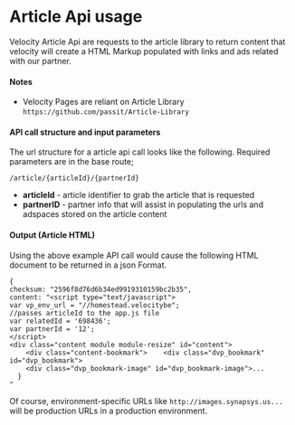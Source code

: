 # Article Api usage #

Velocity Article Api are requests to the article library to return content that velocity will create a HTML Markup populated with links and ads related with our partner.

#### Notes ####

* Velocity Pages are reliant on Article Library `https://github.com/passit/Article-Library`


#### API call structure and input parameters ####

The url structure for a article api call looks like the following. Required parameters are in the base route;

```
/article/{articleId}/{partnerId}
```

* **articleId** - article identifier to grab the article that is requested
* **partnerID** - partner info that will assist in populating the urls and adspaces stored on the article content

#### Output (Article HTML) ####

Using the above example API call would cause the following HTML document to be returned in a json Format.

```
{
checksum: "2596f8d76d6b34ed9919310159bc2b35",
content: "<script type="text/javascript">
var vp_env_url = "//homestead.velocitybe";
//passes articleId to the app.js file
var relatedId = '698436';
var partnerId = '12';
</script>
<div class="content module module-resize" id="content">
    <div class="content-bookmark">    <div class="dvp_bookmark" id="dvp_bookmark">
    <div class="dvp_bookmark-image" id="dvp_bookmark-image">...
  }
"
```

Of course, environment-specific URLs like `http://images.synapsys.us...` will be production URLs in a production environment.
